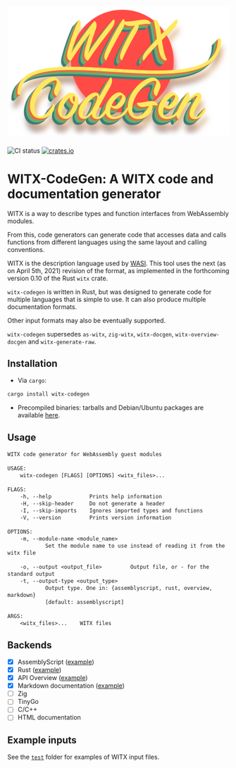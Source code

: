 ![WITX code generator](logo.png)
================================

![CI status](https://github.com/jedisct1/witx-codegen/actions/workflows/ci.yml/badge.svg)
[![crates.io](https://img.shields.io/crates/v/witx-codegen.svg)](https://crates.io/crates/witx-codegen)

# WITX-CodeGen: A WITX code and documentation generator

WITX is a way to describe types and function interfaces from WebAssembly modules.

From this, code generators can generate code that accesses data and calls functions from different languages using the same layout and calling conventions.

WITX is the description language used by [WASI](https://wasi.dev). This tool uses the next (as on April 5th, 2021) revision of the format, as implemented in the forthcoming version 0.10 of the Rust `witx` crate.

`witx-codegen` is written in Rust, but was designed to generate code for multiple languages that is simple to use. It can also produce multiple documentation formats.

Other input formats may also be eventually supported.

`witx-codegen` supersedes `as-witx`, `zig-witx`, `witx-docgen`, `witx-overview-docgen` and `witx-generate-raw`.

## Installation

* Via `cargo`:

```sh
cargo install witx-codegen
```

* Precompiled binaries: tarballs and Debian/Ubuntu packages are available [here](https://github.com/jedisct1/witx-codegen/releases/latest).

## Usage

```text
WITX code generator for WebAssembly guest modules

USAGE:
    witx-codegen [FLAGS] [OPTIONS] <witx_files>...

FLAGS:
    -h, --help            Prints help information
    -H, --skip-header     Do not generate a header
    -I, --skip-imports    Ignores imported types and functions
    -V, --version         Prints version information

OPTIONS:
    -m, --module-name <module_name>
            Set the module name to use instead of reading it from the witx file

    -o, --output <output_file>         Output file, or - for the standard output
    -t, --output-type <output_type>
            Output type. One in: {assemblyscript, rust, overview, markdown}
            [default: assemblyscript]

ARGS:
    <witx_files>...    WITX files
```

## Backends

* [X] AssemblyScript ([example](https://github.com/jedisct1/witx-codegen/blob/master/example-output/assemblyscript.ts))
* [X] Rust ([example](https://github.com/jedisct1/witx-codegen/blob/master/example-output/rust.rs))
* [X] API Overview ([example](https://github.com/jedisct1/witx-codegen/blob/master/example-output/overview.txt))
* [X] Markdown documentation ([example](https://github.com/jedisct1/witx-codegen/blob/master/example-output/markdown.md))
* [ ] Zig
* [ ] TinyGo
* [ ] C/C++
* [ ] HTML documentation

## Example inputs

See the [`test`](https://github.com/jedisct1/witx-codegen/tree/master/test) folder for examples of WITX input files.

